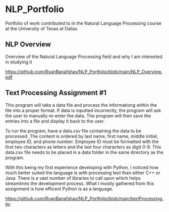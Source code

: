 # NLP_Portfolio
Portfolio of work contributed to in the Natural Language Processing course at the University of Texas at Dallas

## NLP Overview
Overview of the Natural Language Processing field and why I am interested in studying it

https://github.com/RyanBanafshay/NLP_Portfolio/blob/main/NLP_Overview.pdf

## Text Processing Assignment #1
This program will take a data file and process the informationg within the file into a proper format. If data is inputted incorrectly, the program will ask the user to manually re-enter the data. The program will then save the entries into a file and display it back to the user.

To run the program, have a data.csv file containing the data to be processed. The content is ordered by last name, first name, middle initial, employee ID, and phone number. Employee ID must be formatted with the first two characters as letters and the last four characters as digit 0-9. This data.csv file needs to be placed in a data folder in the same directory as the program.

With this being my first experience developing with Python, I noticed how much better suited the language is with processing text than either C++ or Java. There is a vast number of libraries to call upon which helps streamlines the development process. What I mostly gathered from this assignment is how efficent Python is as a language.

https://github.com/RyanBanafshay/NLP_Portfolio/blob/main/textProcessing.py


